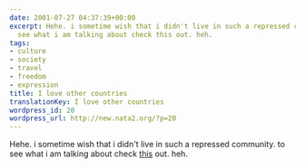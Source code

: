 ```yaml
---
date: 2001-07-27 04:37:39+00:00
excerpt: Hehe. i sometime wish that i didn't live in such a repressed community. to
  see what i am talking about check this out. heh.
tags:
- culture
- society
- travel
- freedom
- expression
title: I love other countries
translationKey: I love other countries
wordpress_id: 20
wordpress_url: http://new.nata2.org/?p=20
---
```


Hehe. i sometime wish that i didn't live in such a repressed community. to see what i am talking about check <a href="http://www.sunbeltsoftware.com/stu/video/30sekdt01.mpeg">this</a> out. heh.